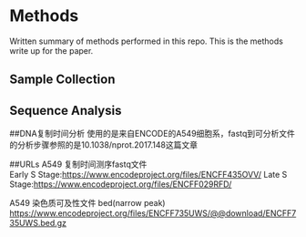 # Methods

Written summary of methods performed in this repo. This is the methods write up for the paper.

## Sample Collection

## Sequence Analysis


##DNA复制时间分析
使用的是来自ENCODE的A549细胞系，fastq到可分析文件的分析步骤参照的是10.1038/nprot.2017.148这篇文章


##URLs
A549 复制时间测序fastq文件  
Early S Stage:https://www.encodeproject.org/files/ENCFF435OVV/
Late S Stage:https://www.encodeproject.org/files/ENCFF029RFD/

A549 染色质可及性文件 bed(narrow peak)
https://www.encodeproject.org/files/ENCFF735UWS/@@download/ENCFF735UWS.bed.gz
